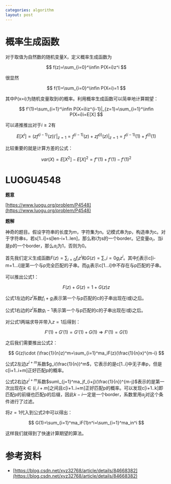 ```yaml
---
categories: algorithm
layout: post
---
```


# 概率生成函数

对于取值为自然数的随机变量X，定义概率生成函数为


$$
f(z)=\sum_{i=0}^\infin P(X=i)z^i
$$



很显然


$$
f(1)=\sum_{i=0}^\infin P(X=i)=1
$$




其中P(x=i)为随机变量取到i的概率。利用概率生成函数可以简单地计算期望：

$$
f'(1)=\sum_{i=1}^\infin P(X=i)iz^{i-1}|_{z=1}=\sum_{i=1}^\infin P(X=i)i=E[X]
$$


可以递推推出对于$i\geq 2$有


$$
E[X^i]=(zf^{(i-1)}(z))'|_{z=1}=f^{(i-1)}(z)+zf^{(i)}(z)|_{z=1}=f^{(i-1)}(1)+f^{(i)}(1)
$$


比较重要的就是计算方差的公式：


$$
var(X)=E[X^2]-E[X]^2=f''(1)+f'(1)-f'(1)^2
$$


# LUOGU4548

**题意**

[https://www.luogu.org/problem/P4548](https://www.luogu.org/problem/P4548)

**题解**

神奇的题目。假设字符串的长度为$m$，字符集为$n$。记模式串为p，构造串为c。对于字符串s，若s[1..i]=s[len-i+1..len]，那么称i为s的一个border。记变量$a_i$，当i是p的一个border，那么$a_i$为1，否则为0。

首先我们定义生成函数$F(z)=\sum_{i=0}f_iz^i$和$G(z)=\sum\_{i=0}g_iz^i$。其中$f_i$表示c\[i-m+1...i\]是第一个与p完全匹配的子串。而$g_i$表示c\[1...i\]中不存在与p匹配的子串。

可以推出公式1：


$$
F(z)+G(z)=1+G(z)z
$$


公式1左边的$z^i$系数$f_i+g_i$表示第一个与p匹配的c的子串出现在i或i之后。

公式1右边的$z^i$系数$g_i-1$表示第一个与p匹配的c的子串出现在i或i之后。

对公式1两端求导并带入$z=1$后得到：


$$
F'(1)+G'(1)=G'(1)+G(1)\Rightarrow F'(1)=G(1)
$$


之后我们需要推出公式2：


$$
G(z)\cdot (\frac{1}{n}z)^m=\sum_{i=1}^ma_iF(z)(\frac{1}{n}x)^{m-i}
$$


公式2左边$z^{i+m}$系数$g_i(\frac{1}{n})^m$，它表示的是c[1..i]中无子串p，但是c[i+1..i+m]正好匹配p的概率。

公式2右边$z^{i+m}$系数$sum\_{j=1}^ma_jf_{i+j}(\frac{1}{n})^{m-j}$表示的是第一次出现在$k\in (i,i+m]$之间且c\[i+1..i+m\]正好匹配p的概率。可以发现c\[i+1..k\]即匹配p的前缀也匹配p的后缀，因此$k-i$一定是一个border，系数里用$a_j$对这个条件进行了过滤。

将$z=1$代入到公式2中可以得出：


$$
G(1)=\sum_{i=1}^ma_iF(1)n^i=\sum_{i=1}^ma_in^i
$$


这样我们就得到了快速计算期望的算法。

# 参考资料

- [https://blog.csdn.net/xyz32768/article/details/84668382](https://blog.csdn.net/xyz32768/article/details/84668382)